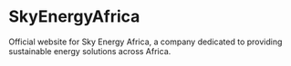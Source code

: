# SkyEnergyAfrica
Official website for Sky Energy Africa, a company dedicated to providing sustainable energy solutions across Africa.
